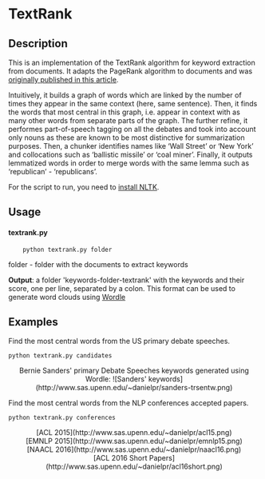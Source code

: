 # TextRank

## Description
   
This is an implementation of the TextRank algorithm for keyword extraction from documents. It adapts the PageRank algorithm to documents and was [originally published in this article](https://web.eecs.umich.edu/~mihalcea/papers/mihalcea.emnlp04.pdf).

Intuitively, it builds a graph of words which are linked by the number of times they appear in the same context (here, same sentence). Then, it finds the words that most central in this graph, i.e. appear in context with as many other words from separate parts of the graph. The further refine, it performes part-of-speech tagging on all the debates and took into account only nouns as these are known to be most distinctive for summarization purposes. Then, a chunker identifies names like ‘Wall Street’ or ‘New York’ and collocations such as ‘ballistic missile’ or ‘coal miner’. Finally, it outputs lemmatized words in order to merge words with the same lemma such as ‘republican’ - ‘republicans’.

For the script to run, you need to [install NLTK](http://www.nltk.org/).

## Usage

#### textrank.py

        python textrank.py folder

folder - folder with the documents to extract keywords

**Output**: a folder 'keywords-folder-textrank' with the keywords and their score, one per line, separated by a colon. This format can be used to generate word clouds using [Wordle](http://wordle.net/advanced)

## Examples

Find the most central words from the US primary debate speeches.
	
	python textrank.py candidates

<center>
Bernie Sanders' primary Debate Speeches keywords generated using Wordle:
![Sanders' keywords](http://www.sas.upenn.edu/~danielpr/sanders-trsentw.png)
</center>

Find the most central words from the NLP conferences accepted papers.

	python textrank.py conferences

<center>
[ACL 2015](http://www.sas.upenn.edu/~danielpr/acl15.png)
</center>
<center>
[EMNLP 2015](http://www.sas.upenn.edu/~danielpr/emnlp15.png)
</center>
<center>
[NAACL 2016](http://www.sas.upenn.edu/~danielpr/naacl16.png)
</center>
<center>
[ACL 2016 Short Papers](http://www.sas.upenn.edu/~danielpr/acl16short.png)
</center>
